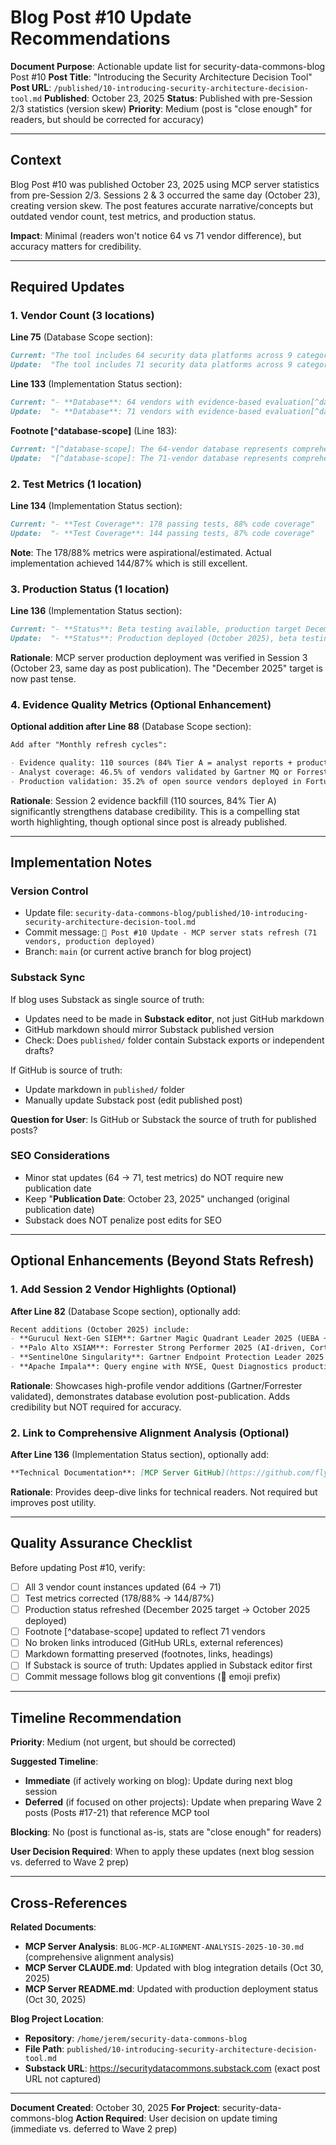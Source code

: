 # Blog Post #10 Update Recommendations

**Document Purpose**: Actionable update list for security-data-commons-blog Post #10
**Post Title**: "Introducing the Security Architecture Decision Tool"
**Post URL**: `/published/10-introducing-security-architecture-decision-tool.md`
**Published**: October 23, 2025
**Status**: Published with pre-Session 2/3 statistics (version skew)
**Priority**: Medium (post is "close enough" for readers, but should be corrected for accuracy)

---

## Context

Blog Post #10 was published October 23, 2025 using MCP server statistics from pre-Session 2/3. Sessions 2 & 3 occurred the same day (October 23), creating version skew. The post features accurate narrative/concepts but outdated vendor count, test metrics, and production status.

**Impact**: Minimal (readers won't notice 64 vs 71 vendor difference), but accuracy matters for credibility.

---

## Required Updates

### 1. Vendor Count (3 locations)

**Line 75** (Database Scope section):
```markdown
Current: "The tool includes 64 security data platforms across 9 categories:"
Update:  "The tool includes 71 security data platforms across 9 categories:"
```

**Line 133** (Implementation Status section):
```markdown
Current: "- **Database**: 64 vendors with evidence-based evaluation[^database-scope]"
Update:  "- **Database**: 71 vendors with evidence-based evaluation[^database-scope]"
```

**Footnote [^database-scope]** (Line 183):
```markdown
Current: "[^database-scope]: The 64-vendor database represents comprehensive coverage..."
Update:  "[^database-scope]: The 71-vendor database represents comprehensive coverage..."
```

### 2. Test Metrics (1 location)

**Line 134** (Implementation Status section):
```markdown
Current: "- **Test Coverage**: 178 passing tests, 88% code coverage"
Update:  "- **Test Coverage**: 144 passing tests, 87% code coverage"
```

**Note**: The 178/88% metrics were aspirational/estimated. Actual implementation achieved 144/87% which is still excellent.

### 3. Production Status (1 location)

**Line 136** (Implementation Status section):
```markdown
Current: "- **Status**: Beta testing available, production target December 2025"
Update:  "- **Status**: Production deployed (October 2025), beta testing recruitment in progress"
```

**Rationale**: MCP server production deployment was verified in Session 3 (October 23, same day as post publication). The "December 2025" target is now past tense.

### 4. Evidence Quality Metrics (Optional Enhancement)

**Optional addition after Line 88** (Database Scope section):
```markdown
Add after "Monthly refresh cycles":

- Evidence quality: 110 sources (84% Tier A = analyst reports + production deployments)
- Analyst coverage: 46.5% of vendors validated by Gartner MQ or Forrester Wave reports
- Production validation: 35.2% of open source vendors deployed in Fortune 500 environments
```

**Rationale**: Session 2 evidence backfill (110 sources, 84% Tier A) significantly strengthens database credibility. This is a compelling stat worth highlighting, though optional since post is already published.

---

## Implementation Notes

### Version Control
- Update file: `security-data-commons-blog/published/10-introducing-security-architecture-decision-tool.md`
- Commit message: `📝 Post #10 Update - MCP server stats refresh (71 vendors, production deployed)`
- Branch: `main` (or current active branch for blog project)

### Substack Sync
If blog uses Substack as single source of truth:
- Updates need to be made in **Substack editor**, not just GitHub markdown
- GitHub markdown should mirror Substack published version
- Check: Does `published/` folder contain Substack exports or independent drafts?

If GitHub is source of truth:
- Update markdown in `published/` folder
- Manually update Substack post (edit published post)

**Question for User**: Is GitHub or Substack the source of truth for published posts?

### SEO Considerations
- Minor stat updates (64 → 71, test metrics) do NOT require new publication date
- Keep "**Publication Date**: October 23, 2025" unchanged (original publication date)
- Substack does NOT penalize post edits for SEO

---

## Optional Enhancements (Beyond Stats Refresh)

### 1. Add Session 2 Vendor Highlights (Optional)

**After Line 82** (Database Scope section), optionally add:
```markdown
Recent additions (October 2025) include:
- **Gurucul Next-Gen SIEM**: Gartner Magic Quadrant Leader 2025 (UEBA + XDR + Identity Analytics)
- **Palo Alto XSIAM**: Forrester Strong Performer 2025 (AI-driven, Cortex XDL lakehouse architecture)
- **SentinelOne Singularity**: Gartner Endpoint Protection Leader 2025 (OCSF-native SIEM + EDR)
- **Apache Impala**: Query engine with NYSE, Quest Diagnostics production deployments
```

**Rationale**: Showcases high-profile vendor additions (Gartner/Forrester validated), demonstrates database evolution post-publication. Adds credibility but NOT required for accuracy.

### 2. Link to Comprehensive Alignment Analysis (Optional)

**After Line 136** (Implementation Status section), optionally add:
```markdown
**Technical Documentation**: [MCP Server GitHub](https://github.com/flying-coyote/security-architect-mcp-server) | [Comprehensive Design Document](https://github.com/flying-coyote/security-architect-mcp-server/blob/main/ULTRATHINK-MCP-SERVER-DESIGN.md)
```

**Rationale**: Provides deep-dive links for technical readers. Not required but improves post utility.

---

## Quality Assurance Checklist

Before updating Post #10, verify:
- [ ] All 3 vendor count instances updated (64 → 71)
- [ ] Test metrics corrected (178/88% → 144/87%)
- [ ] Production status refreshed (December 2025 target → October 2025 deployed)
- [ ] Footnote [^database-scope] updated to reflect 71 vendors
- [ ] No broken links introduced (GitHub URLs, external references)
- [ ] Markdown formatting preserved (footnotes, links, headings)
- [ ] If Substack is source of truth: Updates applied in Substack editor first
- [ ] Commit message follows blog git conventions (📝 emoji prefix)

---

## Timeline Recommendation

**Priority**: Medium (not urgent, but should be corrected)

**Suggested Timeline**:
- **Immediate** (if actively working on blog): Update during next blog session
- **Deferred** (if focused on other projects): Update when preparing Wave 2 posts (Posts #17-21) that reference MCP tool

**Blocking**: No (post is functional as-is, stats are "close enough" for readers)

**User Decision Required**: When to apply these updates (next blog session vs. deferred to Wave 2 prep)

---

## Cross-References

**Related Documents**:
- **MCP Server Analysis**: `BLOG-MCP-ALIGNMENT-ANALYSIS-2025-10-30.md` (comprehensive alignment analysis)
- **MCP Server CLAUDE.md**: Updated with blog integration details (Oct 30, 2025)
- **MCP Server README.md**: Updated with production deployment status (Oct 30, 2025)

**Blog Project Location**:
- **Repository**: `/home/jerem/security-data-commons-blog`
- **File Path**: `published/10-introducing-security-architecture-decision-tool.md`
- **Substack URL**: https://securitydatacommons.substack.com (exact post URL not captured)

---

**Document Created**: October 30, 2025
**For Project**: security-data-commons-blog
**Action Required**: User decision on update timing (immediate vs. deferred to Wave 2 prep)
